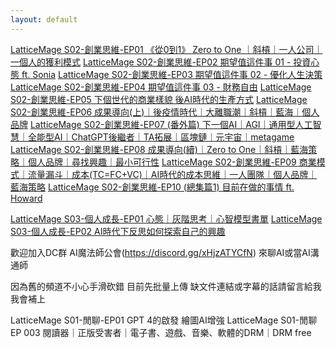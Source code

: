 ```yaml
---
layout: default
---
```

[LatticeMage S02-創業思維-EP01 《從0到1》 Zero to One ｜斜槓｜一人公司｜一個人的獲利模式](https://youtu.be/aYZvxMGOxfc)
[LatticeMage S02-創業思維-EP02 期望值這件事 01 - 投資心態 ft. Sonia](https://youtu.be/Frob1Bu7Hjg)
[LatticeMage S02-創業思維-EP03 期望值這件事 02 - 優化人生決策](https://youtu.be/9UWfPpsmdY8)
[LatticeMage S02-創業思維-EP04 期望值這件事 03 - 財務自由](https://youtu.be/SvAUIRGmTds)
[LatticeMage S02-創業思維-EP05 下個世代的商業樣貌 後AI時代的生產方式](https://youtu.be/Le47HgJGaKs)
[LatticeMage S02-創業思維-EP06 成果導向(上)｜後疫情時代｜大離職潮｜斜槓｜藍海｜個人品牌](https://youtu.be/aqXNgqHISkw)
[LatticeMage S02-創業思維-EP07 (番外篇) 下一個AI｜AGI｜通用型人工智慧｜全能型AI｜ChatGPT後繼者｜TA拓展｜區塊鏈｜元宇宙｜metagame](https://youtu.be/UrZpPfYgHSY)
[LatticeMage S02-創業思維-EP08 成果導向(續)｜Zero to One｜斜槓｜藍海策略｜個人品牌｜尋找興趣｜最小可行性](https://youtu.be/oI-KF1q34rA)
[LatticeMage S02-創業思維-EP09 商業模式｜流量漏斗｜成本(TC=FC+VC)｜AI時代的成本思維｜一人團隊｜個人品牌｜藍海策略](https://youtu.be/qzW6LdJIF1M)
[LatticeMage S02-創業思維-EP10 (總集篇1) 目前在做的事情 ft. Howard](https://youtu.be/s7a7GcNtLQE)

[LatticeMage S03-個人成長-EP01 心態｜灰階思考｜心智模型書單](https://youtu.be/-W_18XZ0zgE)
[LatticeMage S03-個人成長-EP02 AI時代下反思如何探索自己的興趣](https://youtu.be/_4WrDm1W0ag)


歡迎加入DC群 AI魔法師公會(https://discord.gg/xHjzATYCfN) 來聊AI或當AI溝通師

因為舊的頻道不小心手滑砍錯  目前先批量上傳
缺文件連結或字幕的話請留言給我  我會補上




LatticeMage S01-閒聊-EP01 GPT 4的啟發  繪圖AI增強
LatticeMage S01-閒聊 EP 003 閱讀器｜正版受害者｜電子書、遊戲、音樂、軟體的DRM｜DRM free
